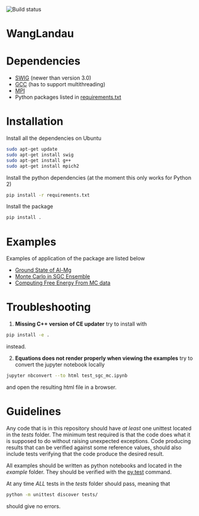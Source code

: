 ![Build status](https://travis-ci.org/davidkleiven/WangLandau.svg?branch=master)
# WangLandau

# Dependencies
* [SWIG](http://www.swig.org/) (newer than version 3.0)
* [GCC](https://gcc.gnu.org/) (has to support multithreading)
* [MPI](https://www.mpich.org/)
* Python packages listed in [requirements.txt](requirements.txt)

# Installation
Install all the dependencies on Ubuntu
```bash
sudo apt-get update
sudo apt-get install swig
sudo apt-get install g++
sudo apt-get install mpich2
```

Install the python dependencies (at the moment this only works for Python 2)
```bash
pip install -r requirements.txt
```

Install the package
```bash
pip install .
```

# Examples
Examples of application of the package are listed below

* [Ground State of Al-Mg](examples/ex_ground_state.py)
* [Monte Carlo in SGC Ensemble](examples/ex_sgc_montecarlo.py)
* [Computing Free Energy From MC data](examples/ex_free_energy_calculations.py)

# Troubleshooting
1. **Missing C++ version of CE updater** try to install with
```bash
pip install -e .
```
instead.

2. **Equations does not render properly when viewing the examples**
try to convert the jupyter notebook locally
```bash
jupyter nbconvert --to html test_sgc_mc.ipynb
```
and open the resulting html file in a browser.

# Guidelines
Any code that is in this repository should have *at least* one unittest
located in the *tests* folder. The minimum test required is that the
code does what it is supposed to do without raising unexpected exceptions.
Code producing results that can be verified against some reference values,
should also include tests verifying that the code produce the desired result.

All examples should be written as python notebooks and located in the
*example* folder. They should be verified with the [py.test](https://pypi.python.org/pypi/pytest-ipynb) command.

At any time *ALL* tests in the *tests* folder should pass, meaning that
```bash
python -m unittest discover tests/
```
should give no errors.
